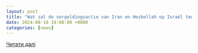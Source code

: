 ```yaml
---
layout: post
title: "Wat zal de vergeldingsactie van Iran en Hezbollah op Israël teweegbrengen? ’Je kunt niet je hele samenleving beschermen’"
date: 2024-08-10 19:08:09 +0000
categories: [news]
---
```


[Читати далі](https://www.humo.be/achter-het-nieuws/wat-zal-de-vergeldingsactie-van-iran-en-hezbollah-op-israel-teweegbrengen-je-kunt-niet-je-hele-samenleving-beschermen~b45d45ac/)
